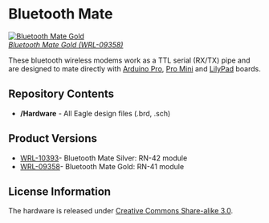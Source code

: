 Bluetooth Mate
==============
[![Bluetooth Mate Gold](https://dlnmh9ip6v2uc.cloudfront.net//images/products/9/3/5/8/09358-01.jpg)  
*Bluetooth Mate Gold (WRL-09358)*](https://www.sparkfun.com/products/9358)

These bluetooth wireless modems work as a TTL serial (RX/TX) pipe and are designed to mate directly with [Arduino Pro](https://www.sparkfun.com/products/10915), [Pro Mini](https://www.sparkfun.com/products/11114) and [LilyPad](https://www.sparkfun.com/products/9266) boards. 

Repository Contents
-------------------

* **/Hardware** - All Eagle design files (.brd, .sch)


Product Versions
----------------
* [WRL-10393](https://www.sparkfun.com/products/10393)- Bluetooth Mate Silver: RN-42 module
* [WRL-09358](https://www.sparkfun.com/products/9358)- Bluetooth Mate Gold: RN-41 module


License Information
-------------------
The hardware is released under [Creative Commons Share-alike 3.0](http://creativecommons.org/licenses/by-sa/3.0/).  
